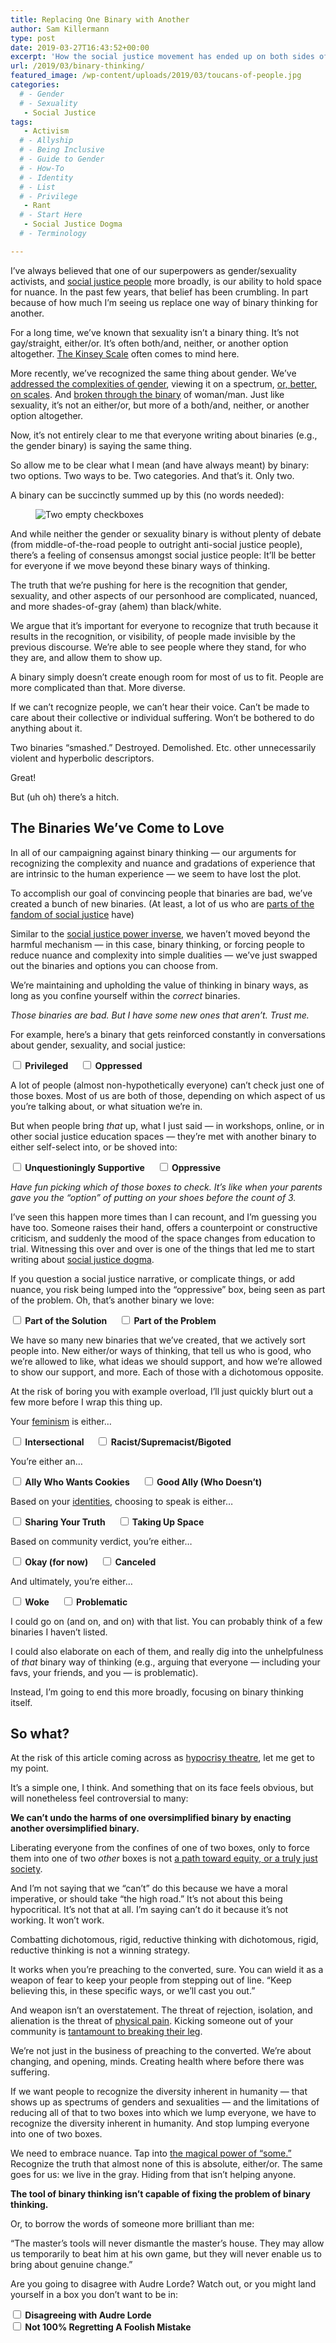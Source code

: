 ```yaml
---
title: Replacing One Binary with Another
author: Sam Killermann
type: post
date: 2019-03-27T16:43:52+00:00
excerpt: 'How the social justice movement has ended up on both sides of the same argument: for and against nuance.'
url: /2019/03/binary-thinking/
featured_image: /wp-content/uploads/2019/03/toucans-of-people.jpg
categories: 
  # - Gender
  # - Sexuality
   - Social Justice
tags:
   - Activism
  # - Allyship
  # - Being Inclusive
  # - Guide to Gender
  # - How-To
  # - Identity
  # - List
  # - Privilege
   - Rant
  # - Start Here
   - Social Justice Dogma
  # - Terminology

---
```

I&#8217;ve always believed that one of our superpowers as gender/sexuality activists, and [social justice people][1] more broadly, is our ability to hold space for nuance. In the past few years, that belief has been crumbling. In part because of how much I&#8217;m seeing us replace one way of binary thinking for another.

For a long time, we&#8217;ve known that sexuality isn&#8217;t a binary thing. It&#8217;s not gay/straight, either/or. It&#8217;s often both/and, neither, or another option altogether. [The Kinsey Scale][2] often comes to mind here.

More recently, we&#8217;ve recognized the same thing about gender. We&#8217;ve [addressed the complexities of gender][3], viewing it on a spectrum, [or, better, on scales][4]. And [broken through the binary][5] of woman/man. Just like sexuality, it&#8217;s not an either/or, but more of a both/and, neither, or another option altogether.

Now, it&#8217;s not entirely clear to me that everyone writing about binaries (e.g., the gender binary) is saying the same thing.

So allow me to be clear what I mean (and have always meant) by binary: two options. Two ways to be. Two categories. And that&#8217;s it. Only two.

A binary can be succinctly summed up by this (no words needed):

<!--more--><figure class="wp-block-image">

<img data-src="/wp-content/uploads/2019/02/boxes-1.png" alt="Two empty checkboxes" class="wp-image-3733 lazy-load" data-srcset="/wp-content/uploads/2019/02/boxes-1.png 800w, /wp-content/uploads/2019/02/boxes-1-300x169.png 300w, /wp-content/uploads/2019/02/boxes-1-768x432.png 768w" sizes="(max-width: 800px) 100vw, 800px" /></figure>

And while neither the gender or sexuality binary is without plenty of debate (from middle-of-the-road people to outright anti-social justice people), there&#8217;s a feeling of consensus amongst social justice people: It&#8217;ll be better for everyone if we move beyond these binary ways of thinking.

The truth that we&#8217;re pushing for here is the recognition that gender, sexuality, and other aspects of our personhood are complicated, nuanced, and more shades-of-gray (ahem) than black/white.

We argue that it&#8217;s important for everyone to recognize that truth because it results in the recognition, or visibility, of people made invisible by the previous discourse. We&#8217;re able to see people where they stand, for who they are, and allow them to show up.

A binary simply doesn&#8217;t create enough room for most of us to fit. People are more complicated than that. More diverse.

If we can&#8217;t recognize people, we can&#8217;t hear their voice. Can&#8217;t be made to care about their collective or individual suffering. Won&#8217;t be bothered to do anything about it.

Two binaries &#8220;smashed.&#8221; Destroyed. Demolished. Etc. other unnecessarily violent and hyperbolic descriptors.

Great!

But (uh oh) there&#8217;s a hitch.

## The Binaries We&#8217;ve Come to Love

In all of our campaigning against binary thinking &#8212; our arguments for recognizing the complexity and nuance and gradations of experience that are intrinsic to the human experience &#8212; we seem to have lost the plot.

To accomplish our goal of convincing people that binaries are bad, we&#8217;ve created a bunch of new binaries. (At least, a lot of us who are [parts of the fandom of social justice][6] have)

Similar to the [social justice power inverse][7], we haven&#8217;t moved beyond the harmful mechanism &#8212; in this case, binary thinking, or forcing people to reduce nuance and complexity into simple dualities &#8212; we&#8217;ve just swapped out the binaries and options you can choose from.

We&#8217;re maintaining and upholding the value of thinking in binary ways, as long as you confine yourself within the _correct_ binaries.

_Those binaries are bad. But I have some new ones that aren&#8217;t. Trust me._

For example, here&#8217;s a binary that gets reinforced constantly in conversations about gender, sexuality, and social justice:

**<span style="display:inline-block"><input type="checkbox" /> Privileged</span> &nbsp;&nbsp;&nbsp;&nbsp;&nbsp;<span style="display:inline-block"><input type="checkbox" /> Oppressed</span>**

A lot of people (almost non-hypothetically everyone) can&#8217;t check just one of those boxes. Most of us are both of those, depending on which aspect of us you&#8217;re talking about, or what situation we&#8217;re in.

But when people bring _that_ up, what I just said &#8212; in workshops, online, or in other social justice education spaces &#8212; they&#8217;re met with another binary to either self-select into, or be shoved into:

**<span style="display:inline-block"><input type="checkbox" /> Unquestioningly Supportive</span> &nbsp;&nbsp;&nbsp;&nbsp;&nbsp;<span style="display:inline-block"><input type="checkbox" /> Oppressive</span>**

_Have fun picking which of those boxes to check. It&#8217;s like when your parents gave you the &#8220;option&#8221; of putting on your shoes before the count of 3._

I&#8217;ve seen this happen more times than I can recount, and I&#8217;m guessing you have too. Someone raises their hand, offers a counterpoint or constructive criticism, and suddenly the mood of the space changes from education to trial. Witnessing this over and over is one of the things that led me to start writing about [social justice dogma][8].

If you question a social justice narrative, or complicate things, or add nuance, you risk being lumped into the &#8220;oppressive&#8221; box, being seen as part of the problem. Oh, that&#8217;s another binary we love:

**<span style="display:inline-block"><input type="checkbox" /> Part of the Solution</span> &nbsp;&nbsp;&nbsp;&nbsp;&nbsp;<span style="display:inline-block"><input type="checkbox" /> Part of the Problem</span>**

We have so many new binaries that we&#8217;ve created, that we actively sort people into. New either/or ways of thinking, that tell us who is good, who we&#8217;re allowed to like, what ideas we should support, and how we&#8217;re allowed to show our support, and more. Each of those with a dichotomous opposite.

At the risk of boring you with example overload, I&#8217;ll just quickly blurt out a few more before I wrap this thing up.

Your [feminism][9] is either&#8230;

**<span style="display:inline-block"><input type="checkbox" /> Intersectional</span> &nbsp;&nbsp;&nbsp;&nbsp;&nbsp;<span style="display:inline-block"><input type="checkbox" /> Racist/Supremacist/Bigoted</span>**

You&#8217;re either an&#8230;

**<span style="display:inline-block"><input type="checkbox" /> Ally Who Wants Cookies</span> &nbsp;&nbsp;&nbsp;&nbsp;&nbsp;<span style="display:inline-block"><input type="checkbox" /> Good Ally (Who Doesn&#8217;t)</span>**

Based on your [identities][10], choosing to speak is either&#8230;

**<span style="display:inline-block"><input type="checkbox" /> Sharing Your Truth</span> &nbsp;&nbsp;&nbsp;&nbsp;&nbsp;<span style="display:inline-block"><input type="checkbox" /> Taking Up Space</span>**

Based on community verdict, you&#8217;re either&#8230;

**<span style="display:inline-block"><input type="checkbox" /> Okay (for now)</span> &nbsp;&nbsp;&nbsp;&nbsp;&nbsp;<span style="display:inline-block"><input type="checkbox" /> Canceled</span>**

And ultimately, you&#8217;re either&#8230;

**<span style="display:inline-block"><input type="checkbox" /> Woke</span> &nbsp;&nbsp;&nbsp;&nbsp;&nbsp;<span style="display:inline-block"><input type="checkbox" /> Problematic</span>**

I could go on (and on, and on) with that list. You can probably think of a few binaries I haven&#8217;t listed.

I could also elaborate on each of them, and really dig into the unhelpfulness of _that_ binary way of thinking (e.g., arguing that everyone &#8212; including your favs, your friends, and you &#8212; is problematic).

Instead, I&#8217;m going to end this more broadly, focusing on binary thinking itself.

## So what?

At the risk of this article coming across as [hypocrisy theatre][11], let me get to my point.

It&#8217;s a simple one, I think. And something that on its face feels obvious, but will nonetheless feel controversial to many:

**We can&#8217;t undo the harms of one oversimplified binary by enacting another oversimplified binary.**

Liberating everyone from the confines of one of two boxes, only to force them into one of two _other_ boxes is not [a path toward equity, or a truly just society][12].

And I&#8217;m not saying that we &#8220;can&#8217;t&#8221; do this because we have a moral imperative, or should take &#8220;the high road.&#8221; It&#8217;s not about this being hypocritical. It&#8217;s not that at all. I&#8217;m saying can&#8217;t do it because it&#8217;s not working. It won&#8217;t work.

Combatting dichotomous, rigid, reductive thinking with dichotomous, rigid, reductive thinking is not a winning strategy.

It works when you&#8217;re preaching to the converted, sure. You can wield it as a weapon of fear to keep your people from stepping out of line. &#8220;Keep believing this, in these specific ways, or we&#8217;ll cast you out.&#8221;

And weapon isn&#8217;t an overstatement. The threat of rejection, isolation, and alienation is the threat of [physical pain][13]. Kicking someone out of your community is [tantamount to breaking their leg][14].

We&#8217;re not just in the business of preaching to the converted. We&#8217;re about changing, and opening, minds. Creating health where before there was suffering.

If we want people to recognize the diversity inherent in humanity &#8212; that shows up as spectrums of genders and sexualities &#8212; and the limitations of reducing all of that to two boxes into which we lump everyone, we have to recognize the diversity inherent in humanity. And stop lumping everyone into one of two boxes.

We need to embrace nuance. Tap into [the magical power of &#8220;some.&#8221;][15] Recognize the truth that almost none of this is absolute, either/or. The same goes for us: we live in the gray. Hiding from that isn&#8217;t helping anyone.

**The tool of binary thinking isn&#8217;t capable of fixing the problem of binary thinking.**

Or, to borrow the words of someone more brilliant than me:

&#8220;The master&#8217;s tools will never dismantle the master&#8217;s house. They may allow us temporarily to beat him at his own game, but they will never enable us to bring about genuine change.&#8221;

Are you going to disagree with Audre Lorde? Watch out, or you might land yourself in a box you don&#8217;t want to be in:

**<span style="display:inline-block"><input type="checkbox" /> Disagreeing with Audre Lorde</span> &nbsp;&nbsp;&nbsp;&nbsp;<span style="display:inline-block"><input type="checkbox" /> Not 100% Regretting A Foolish Mistake</span>**

 [1]: /2018/03/taxonomy-social-justice-people/
 [2]: https://en.wikipedia.org/wiki/Kinsey_scale
 [3]: https://www.youtube.com/watch?v=NRcPXtqdKjE
 [4]: /2019/02/gender-scales-or-spectrums/
 [5]: /2011/11/breaking-through-the-binary-gender-explained-using-continuums/
 [6]: /2018/04/social-justice-fandom-aka-creating-new-barriers-name-dismantling-others/
 [7]: /2019/03/the-social-justice-power-inverse/
 [8]: https://www.itspronouncedmetrosexual.com/tag/social-justice-dogma/
 [9]: /2012/12/reasons-people-believe-feminism-hates-men/
 [10]: /2012/10/individual-difference-and-group-similiarity/
 [11]: /2019/01/hypocrisy-theatre/
 [12]: /2019/01/introducing-the-social-justice-compass/
 [13]: http://science.sciencemag.org/content/302/5643/290
 [14]: https://fs.blog/2013/11/why-our-brains-are-wired-to-connect/
 [15]: /2018/03/magical-power-social-justice-educators/
